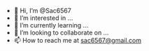 - 👋 Hi, I’m @Sac6567
- 👀 I’m interested in ...
- 🌱 I’m currently learning ...
- 💞️ I’m looking to collaborate on ...
- 📫 How to reach me at sac6567@gmail.com

<!---
Sac6567/Sac6567 is a ✨ special ✨ repository because its `README.md` (this file) appears on your GitHub profile.
You can click the Preview link to take a look at your changes.
--->
